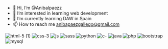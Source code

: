 - 👋 Hi, I’m @Anibalpaezz
- 👀 I’m interested in learning web development
- 🌱 I’m currently learning DAW in Spain
- 📫 How to reach me anibapaezgallego@gmail.com


  
![html-5 (1)](https://github.com/Anibalpaezz/Anibalpaezz/assets/124251900/ed557d42-2fae-4096-959d-552949b8662f)
![css-3](https://github.com/Anibalpaezz/Anibalpaezz/assets/124251900/d44cd5f5-c4b8-4ea7-84fd-37c2185fed24)
![js](https://github.com/Anibalpaezz/Anibalpaezz/assets/124251900/404f2486-dc65-492b-974b-259c6cdedb46)
![sass](https://github.com/Anibalpaezz/Anibalpaezz/assets/124251900/3018f147-9fed-449e-bc79-1c427d9cd775)
![python](https://github.com/Anibalpaezz/Anibalpaezz/assets/124251900/0f125d3d-3e72-4596-af1c-7f5828f40ffe)
![c-](https://github.com/Anibalpaezz/Anibalpaezz/assets/124251900/fe2ff124-6323-4ce1-bd1a-031de9a11740)
![java](https://github.com/Anibalpaezz/Anibalpaezz/assets/124251900/27e0f224-4846-4c3f-bc76-ef5d7b2f6bab)
![php](https://github.com/Anibalpaezz/Anibalpaezz/assets/124251900/b1febcb0-1ebf-41d1-8747-4717395cbfee)
![bootstrap](https://github.com/Anibalpaezz/Anibalpaezz/assets/124251900/a28db59f-7006-4907-9caa-c65adb97cdda)
![mysql](https://github.com/Anibalpaezz/Anibalpaezz/assets/124251900/35023de8-cde8-4fa0-8819-76b24ddf5f4a)


<!---
Anibalpaezz/Anibalpaezz is a ✨ special ✨ repository because its `README.md` (this file) appears on your GitHub profile.
You can click the Preview link to take a look at your changes.
--->
